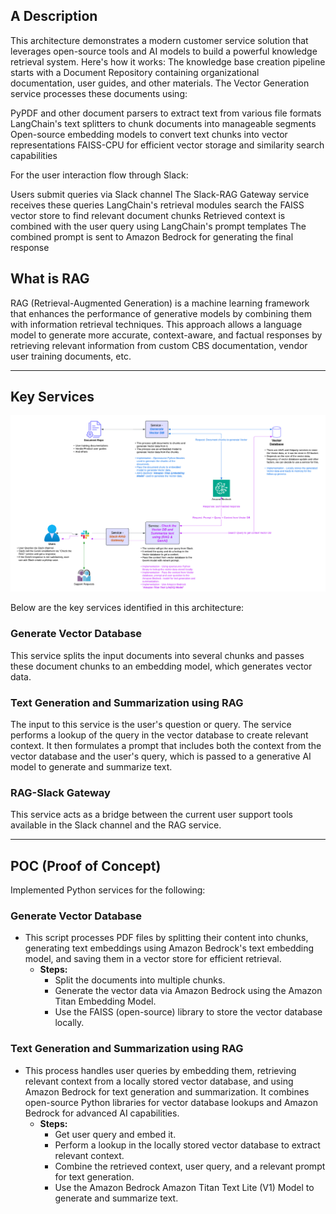 ## A Description
This architecture demonstrates a modern customer service solution that leverages open-source tools and AI models to build a powerful knowledge retrieval system. Here's how it works:
The knowledge base creation pipeline starts with a Document Repository containing organizational documentation, user guides, and other materials. The Vector Generation service processes these documents using:

PyPDF and other document parsers to extract text from various file formats
LangChain's text splitters to chunk documents into manageable segments
Open-source embedding models to convert text chunks into vector representations
FAISS-CPU for efficient vector storage and similarity search capabilities

For the user interaction flow through Slack:

Users submit queries via Slack channel
The Slack-RAG Gateway service receives these queries
LangChain's retrieval modules search the FAISS vector store to find relevant document chunks
Retrieved context is combined with the user query using LangChain's prompt templates
The combined prompt is sent to Amazon Bedrock for generating the final response

## What is RAG

RAG (Retrieval-Augmented Generation) is a machine learning framework that enhances the performance of generative models by combining them with information retrieval techniques. This approach allows a language model to generate more accurate, context-aware, and factual responses by retrieving relevant information from custom CBS documentation, vendor user training documents, etc.

---

## Key Services

![Architecture Diagram](CustomerSupportEnablement_with_RAGandGenAI.png)

Below are the key services identified in this architecture:

### Generate Vector Database

This service splits the input documents into several chunks and passes these document chunks to an embedding model, which generates vector data.

### Text Generation and Summarization using RAG

The input to this service is the user's question or query. The service performs a lookup of the query in the vector database to create relevant context. It then formulates a prompt that includes both the context from the vector database and the user's query, which is passed to a generative AI model to generate and summarize text.

### RAG-Slack Gateway

This service acts as a bridge between the current user support tools available in the Slack channel and the RAG service.

---

## POC (Proof of Concept)

Implemented Python services for the following:

### Generate Vector Database

- This script processes PDF files by splitting their content into chunks, generating text embeddings using Amazon Bedrock's text embedding model, and saving them in a vector store for efficient retrieval.
  - **Steps:**
    - Split the documents into multiple chunks.
    - Generate the vector data via Amazon Bedrock using the Amazon Titan Embedding Model.
    - Use the FAISS (open-source) library to store the vector database locally.

### Text Generation and Summarization using RAG

- This process handles user queries by embedding them, retrieving relevant context from a locally stored vector database, and using Amazon Bedrock for text generation and summarization. It combines open-source Python libraries for vector database lookups and Amazon Bedrock for advanced AI capabilities.
  - **Steps:**
    - Get user query and embed it.
    - Perform a lookup in the locally stored vector database to extract relevant context.
    - Combine the retrieved context, user query, and a relevant prompt for text generation.
    - Use the Amazon Bedrock Amazon Titan Text Lite (V1) Model to generate and summarize text.

